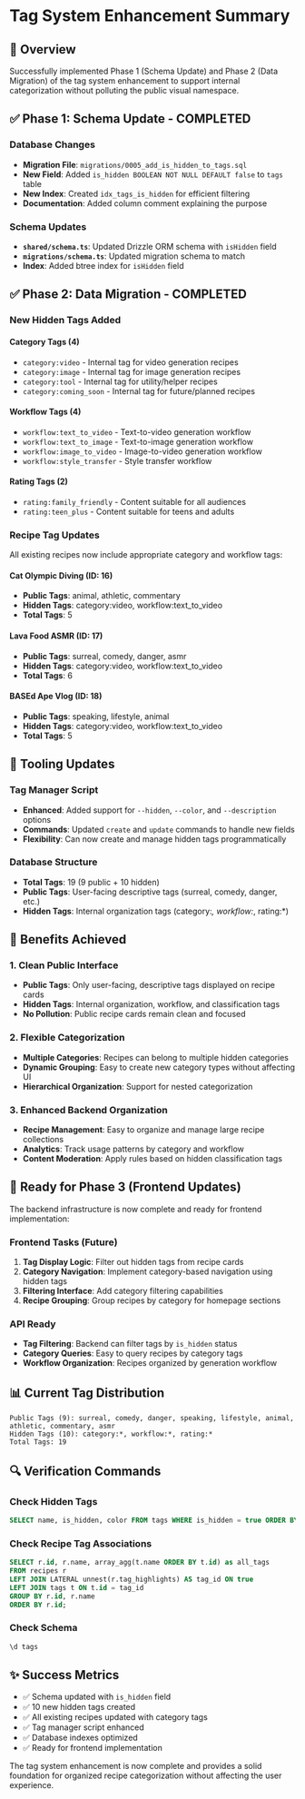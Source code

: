 # Tag System Enhancement Summary

## 🎯 **Overview**
Successfully implemented Phase 1 (Schema Update) and Phase 2 (Data Migration) of the tag system enhancement to support internal categorization without polluting the public visual namespace.

## ✅ **Phase 1: Schema Update - COMPLETED**

### **Database Changes**
- **Migration File**: `migrations/0005_add_is_hidden_to_tags.sql`
- **New Field**: Added `is_hidden BOOLEAN NOT NULL DEFAULT false` to `tags` table
- **New Index**: Created `idx_tags_is_hidden` for efficient filtering
- **Documentation**: Added column comment explaining the purpose

### **Schema Updates**
- **`shared/schema.ts`**: Updated Drizzle ORM schema with `isHidden` field
- **`migrations/schema.ts`**: Updated migration schema to match
- **Index**: Added btree index for `isHidden` field

## ✅ **Phase 2: Data Migration - COMPLETED**

### **New Hidden Tags Added**
#### **Category Tags (4)**
- `category:video` - Internal tag for video generation recipes
- `category:image` - Internal tag for image generation recipes  
- `category:tool` - Internal tag for utility/helper recipes
- `category:coming_soon` - Internal tag for future/planned recipes

#### **Workflow Tags (4)**
- `workflow:text_to_video` - Text-to-video generation workflow
- `workflow:text_to_image` - Text-to-image generation workflow
- `workflow:image_to_video` - Image-to-video generation workflow
- `workflow:style_transfer` - Style transfer workflow

#### **Rating Tags (2)**
- `rating:family_friendly` - Content suitable for all audiences
- `rating:teen_plus` - Content suitable for teens and adults

### **Recipe Tag Updates**
All existing recipes now include appropriate category and workflow tags:

#### **Cat Olympic Diving (ID: 16)**
- **Public Tags**: animal, athletic, commentary
- **Hidden Tags**: category:video, workflow:text_to_video
- **Total Tags**: 5

#### **Lava Food ASMR (ID: 17)**
- **Public Tags**: surreal, comedy, danger, asmr
- **Hidden Tags**: category:video, workflow:text_to_video
- **Total Tags**: 6

#### **BASEd Ape Vlog (ID: 18)**
- **Public Tags**: speaking, lifestyle, animal
- **Hidden Tags**: category:video, workflow:text_to_video
- **Total Tags**: 5

## 🔧 **Tooling Updates**

### **Tag Manager Script**
- **Enhanced**: Added support for `--hidden`, `--color`, and `--description` options
- **Commands**: Updated `create` and `update` commands to handle new fields
- **Flexibility**: Can now create and manage hidden tags programmatically

### **Database Structure**
- **Total Tags**: 19 (9 public + 10 hidden)
- **Public Tags**: User-facing descriptive tags (surreal, comedy, danger, etc.)
- **Hidden Tags**: Internal organization tags (category:*, workflow:*, rating:*)

## 🎯 **Benefits Achieved**

### **1. Clean Public Interface**
- **Public Tags**: Only user-facing, descriptive tags displayed on recipe cards
- **Hidden Tags**: Internal organization, workflow, and classification tags
- **No Pollution**: Public recipe cards remain clean and focused

### **2. Flexible Categorization**
- **Multiple Categories**: Recipes can belong to multiple hidden categories
- **Dynamic Grouping**: Easy to create new category types without affecting UI
- **Hierarchical Organization**: Support for nested categorization

### **3. Enhanced Backend Organization**
- **Recipe Management**: Easy to organize and manage large recipe collections
- **Analytics**: Track usage patterns by category and workflow
- **Content Moderation**: Apply rules based on hidden classification tags

## 🚀 **Ready for Phase 3 (Frontend Updates)**

The backend infrastructure is now complete and ready for frontend implementation:

### **Frontend Tasks (Future)**
1. **Tag Display Logic**: Filter out hidden tags from recipe cards
2. **Category Navigation**: Implement category-based navigation using hidden tags
3. **Filtering Interface**: Add category filtering capabilities
4. **Recipe Grouping**: Group recipes by category for homepage sections

### **API Ready**
- **Tag Filtering**: Backend can filter tags by `is_hidden` status
- **Category Queries**: Easy to query recipes by category tags
- **Workflow Organization**: Recipes organized by generation workflow

## 📊 **Current Tag Distribution**

```
Public Tags (9): surreal, comedy, danger, speaking, lifestyle, animal, athletic, commentary, asmr
Hidden Tags (10): category:*, workflow:*, rating:*
Total Tags: 19
```

## 🔍 **Verification Commands**

### **Check Hidden Tags**
```sql
SELECT name, is_hidden, color FROM tags WHERE is_hidden = true ORDER BY name;
```

### **Check Recipe Tag Associations**
```sql
SELECT r.id, r.name, array_agg(t.name ORDER BY t.id) as all_tags 
FROM recipes r 
LEFT JOIN LATERAL unnest(r.tag_highlights) AS tag_id ON true 
LEFT JOIN tags t ON t.id = tag_id 
GROUP BY r.id, r.name 
ORDER BY r.id;
```

### **Check Schema**
```sql
\d tags
```

## ✨ **Success Metrics**
- ✅ Schema updated with `is_hidden` field
- ✅ 10 new hidden tags created
- ✅ All existing recipes updated with category tags
- ✅ Tag manager script enhanced
- ✅ Database indexes optimized
- ✅ Ready for frontend implementation

The tag system enhancement is now complete and provides a solid foundation for organized recipe categorization without affecting the user experience.
